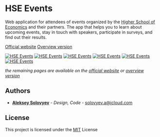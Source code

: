 # HSE Events

Web application for attendees of events organized by the [Higher School of Economics](https://spb.hse.ru/en/) and their partners. The app that helps you to learn about upcoming events, stay in touch with speakers, participate in surveys, and find out their results.

[Official website](https://hes.website)
[Overview version](https://alsolovyev.github.ie-events)

[![HSE Events](https://habrastorage.org/webt/q7/ho/mv/q7homvwdwfqwicprga5h1hntpqm.jpeg)](https://alsolovyev.github.io/hse-events/)
[![HSE Events](https://habrastorage.org/webt/ka/e7/yv/kae7yvg2w7nrdzx1hbnik0rrv2k.jpeg)](https://alsolovyev.github.io/hse-events/)
[![HSE Events](https://habrastorage.org/webt/gx/2u/er/gx2uermk8zg_vfwh6qsj9fqjfsm.jpeg)](https://alsolovyev.github.io/hse-events/)
[![HSE Events](https://habrastorage.org/webt/su/os/fe/suosfe-adhjswsxuirre6pmuyae.jpeg)](https://alsolovyev.github.io/hse-events/)
[![HSE Events](https://habrastorage.org/webt/ou/mn/gb/oumngbq_0htfgf7cgb_vxwqbzps.jpeg)](https://alsolovyev.github.io/hse-events/)
[![HSE Events](https://habrastorage.org/webt/4v/dw/ds/4vdwdsxncnrjjp9t2eymbljdf54.jpeg)](https://alsolovyev.github.io/hse-events/)

*the remaining pages are available on the [official website](https://hes.website) or [overview version](https://alsolovyev.github.ie-events)*

## Authors
* **[Aleksey Solovyev](https://github.com/alsolovyev)** - *Design, Code* - [solovyev.a@icloud.com](mailto:solovyev.a@icloud.com)

## License
This project is licensed under the [MIT](./LICENSE) License
